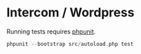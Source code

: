 # Intercom / Wordpress

Running tests requires [phpunit](https://phpunit.de/).

```php
phpunit --bootstrap src/autoload.php test
```

